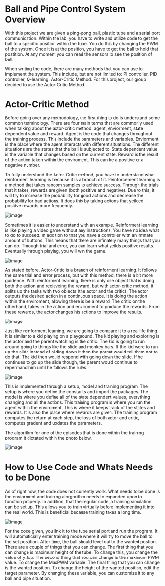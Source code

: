 # Ball and Pipe Control System Overview
With this project we are given a ping-pong ball, plastic tube and a serial port communication. Within the lab, you have to write and utilize code to get the ball to a specific position within the tube. You do this by changing the PWM of the system. Once it is at the position, you have to get the ball to hold that postition. At any moment you can read the sensors to see the position of ball. 

When writing the code, there are many methods that you can use to implement the system. This include, but are not limited to: PI controller, PID controller, Q-learning, Actor-Critic Method. For this project, our group decided to use the Actor-Critic Method. 

# Actor-Critic Method
Before going over any methodology, the first thing to do is understand some common terminology. There are four main terms that are commonly used when talking about the actor-critic method: agent, enviorment, state dependent value and reward. Agent is the code that changes throughout the training process. This include the parameters and variables. Enviorment is the place where the agent interacts with different situations. The different situations are the states that the ball is subjected to. State dependent value is the variable that changes based on the current state. Reward is the result of the action taken within the enviroment. This can be a positive or a negative number. 

To fully understand the Actor-Critic method, you have to understand what reinforment learning is because it is a branch of it. Reinforcement learning is a method that takes random samples to achieve success. Through the trials that it takes, rewards are given (both positive and negative). Due to this, it will try to increase the probability for good actions and decrease the probability for bad actions. It does this by taking actions that yeilded positive rewards more frequently. 

![image](https://user-images.githubusercontent.com/79153246/164027257-2a1ad870-4d2a-4c8a-8bbe-c8f4f1fcbcb9.png)

Sometimes it is easier to understand with an example. Reinforment learning is like playing a video game without any instructions. You have no idea what to do to succeed. In addition to that you have a controller with an infinate amount of buttons. This means that there are infinately many things that you can do. Through trial and error, you can learn what yeilds positive results. Eventually through playing, you will win the game. 

![image](https://user-images.githubusercontent.com/79153246/164030089-8922753e-e502-4f6f-8f54-829f992dd7f5.png)

As stated before, Actor-Critic is a branch of reinforment learning. It follows the same trial and error process, but with this method, there is a bit more guidence. With reinforment learning, there is only one object that is doing both the action and recieveing the reward, but with actor-critic method, it splits up the tasks with two objects (the actor and the critic). The actor outputs the desired action in a continuous space. It is doing the action within the enviroment, allowing there is be a reward. The critic on the otherhand, takes in the action and enviroment to produce the rewards. From these rewards, the actor changes his actions to improve the results.

![image](https://user-images.githubusercontent.com/79153246/164026973-641303ff-4de6-40c7-92bc-9200111ea5da.png)

Just like reinforment learning, we are going to compare it to a real life thing. It is similar to a kid playing on a playground. The kid playing and exploring is the actor and the parent watching is the critic. The kid is going to run around going to things like the slide and monkey bars. If the kid were to run up the slide instead of sliding down it then the parent would tell them not to do that. The kid then would respond with going down the slide. If he continues to go up the slide though, the parent would continue to repermand him until he follows the rules. 

![image](https://user-images.githubusercontent.com/79153246/164032180-6cb5d296-c8d9-4b15-b9e8-2117149b66cb.png)

This is implemented through a setup, model and training program. The setup is where you define the constants and import the packages. The model is where you define all of the state dependent  values, everything changing and all the actions. This training program is where you run the agent within the enviroment. This is where it keeps track of the states and rewards. It is also the place where rewards are given. The training program computes the return at each step, the loss of both actor and critic, computes gradent and updates the parameters. 

The algorithm for one of the episodes that is done within the training program it dictated within the photo below. 

![image](https://user-images.githubusercontent.com/79153246/164053350-26926103-bcfa-4b66-b51c-9fceeb5f918f.png)

# How to Use Code and Whats Needs to be Done
As of right now, the code does not currently work. What needs to be done is the enviorment and training alorgorithm needs to expanded upon to function properly. In addition, that the regular code, a training simulation can be set up. This allows you to train virtually before implementing it into the real world. This is beneficial because training takes a long time. 

![image](https://user-images.githubusercontent.com/79153246/164037569-a5884617-07c8-4e49-a003-8dc50e5785ff.png)

For the code given, you link it to the tube serial port and run the program. It will automaticially enter training mode where it will try to move the ball to the set postition. After time, the ball should level out to the wanted postion. There are a couple of things that you can change. The first thing that you can change is maximum height of the tube. To change this, you change the value of y_top. The second thing that you can change is the maximum PWM value. To change the MaxPWM variable. The final thing that you can change is the wanted position. To change the height of the wanted position, edit the target parameter. By changing these variable, you can customize it to any ball and pipe situation.  
